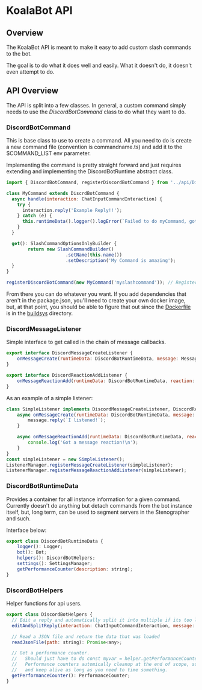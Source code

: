 # KoalaBot API
## Overview
The KoalaBot API is meant to make it easy to add custom slash commands to the bot.

The goal is to do what it does well and easily.  What it doesn't do, it doesn't even attempt to do.

## API Overview
The API is split into a few classes.  In general, a custom command simply needs to use the _DiscordBotCommand_ class to do what they want to do.

### DiscordBotCommand
This is base class to use to create a command.  All you need to do is create a new command file (convention is commandname.ts) and add it to the $COMMAND_LIST env parameter.

Implementing the command is pretty straight forward and just requires extending and implementing the DiscordBotRuntime abstract class.

```javascript
import { DiscordBotCommand, registerDiscordBotCommand } from '../api/DiscordBotCommand.js'

class MyCommand extends DiscrdBotCommand {
  async handle(interaction: ChatInputCommandInteraction) {
    try {
      interaction.reply('Example Reply!!');
    } catch (e) {
      this.runtimeData().logger().logError(`Failed to do myCommand, got error: ${e}`, interaction, true);
    }
  }

  get(): SlashCommandOptionsOnlyBuilder {
        return new SlashCommandBuilder()
                      .setName(this.name())
                      .setDescription('My Command is amazing');
  }
}

registerDiscordBotCommand(new MyCommand('myslashcommand')); // Register for processing
```

From there you can do whatever you want.  If you add dependencies that aren't in the package.json, you'll need to create your own docker image, but, at that point, you should be able to figure that out since the [Dockerfile](../../buildsys/docker/Dockerfile) is in the [buildsys](../../buildsys) directory.

### DiscordMessageListener
Simple interface to get called in the chain of message callbacks.

```javascript
export interface DiscordMessageCreateListener {
    onMessageCreate(runtimeData: DiscordBotRuntimeData, message: Message): Promise<void>;
}

export interface DiscordReactionAddListener {
    onMessageReactionAdd(runtimeData: DiscordBotRuntimeData, reaction: MessageReaction | PartialMessageReaction, user: User | PartialUser): Promise<void>;
}
```

As an example of a simple listener:
```javascript
class SimpleListener implements DiscordMessageCreateListener, DiscordReactionAddListener {
    async onMessageCreate(runtimeData: DiscordBotRuntimeData, message: Message) {
        message.reply(`I listened!`);
    }

    async onMessageReactionAdd(runtimeData: DiscordBotRuntimeData, reaction: MessageReaction | PartialMessageReaction, user: User | PartialUser): {
        console.log('Got a message reaction!\n');
    }
}
const simpleListener = new SimpleListener();
ListenerManager.registerMessageCreateListener(simpleListener);
ListenerManager.registerMessageReactionAddListener(simpleListener);
```

### DiscordBotRuntimeData
Provides a container for all instance information for a given command.  Currently doesn't do anything but detach commands from the bot instance itself, but, long term, can be used to segment servers in the Stenographer and such.

Interface below:
```javascript
export class DiscordBotRuntimeData {
    logger(): Logger;
    bot(): Bot; 
    helpers(): DiscordBotHelpers;
    settings(): SettingsManager;
    getPerformanceCounter(description: string);
}
```

### DiscordBotHelpers
Helper functions for api users.

```javascript
export class DiscordBotHelpers {
  // Edit a reply and automatically split it into multiple if its too long
  editAndSplitReply(interaction: ChatInputCommandInteraction, message: string): Promise<void>;

  // Read a JSON file and return the data that was loaded
  readJsonFile(path: string): Promise<any>;

  // Get a performance counter.
  //   Should just have to do const myvar = helper.getPerformanceCounter(); to get counters.
  //   Performance counters automically cleanup at the end of scope, so store in a variable
  //   and keep alive as long as you need to time something.
  getPerformanceCounter(): PerformanceCounter;
}
```
